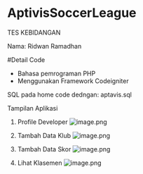 # AptivisSoccerLeague
TES KEBIDANGAN

Nama: Ridwan Ramadhan

#Detail Code
- Bahasa pemrograman PHP
- Menggunakan Framework Codeigniter

SQL pada home code dedngan: aptavis.sql

Tampilan Aplikasi

1. Profile Developer
![image.png]( {https://socialclimb.id/img1.png} )

2. Tambah Data Klub
![image.png]( {https://socialclimb.id/img2.png} )

3. Tambah Data Skor
![image.png]( {https://socialclimb.id/img3.png} )

4. Lihat Klasemen
![image.png]( {https://socialclimb.id/img4.png} )
